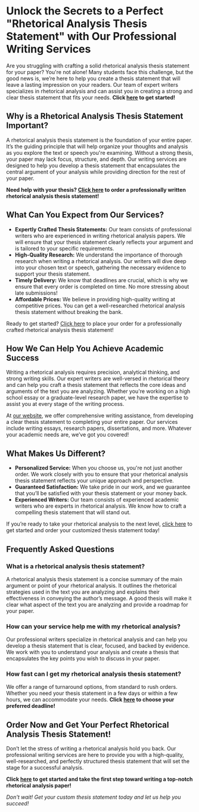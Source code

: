 # Unlock the Secrets to a Perfect "Rhetorical Analysis Thesis Statement" with Our Professional Writing Services

Are you struggling with crafting a solid rhetorical analysis thesis statement for your paper? You're not alone! Many students face this challenge, but the good news is, we’re here to help you create a thesis statement that will leave a lasting impression on your readers. Our team of expert writers specializes in rhetorical analysis and can assist you in creating a strong and clear thesis statement that fits your needs. **Click [here](https://tinyurl.com/topessay?keyword=rhetorical+analysis+thesis+statement) to get started!**

## Why is a Rhetorical Analysis Thesis Statement Important?

A rhetorical analysis thesis statement is the foundation of your entire paper. It’s the guiding principle that will help organize your thoughts and analysis as you explore the text or speech you're examining. Without a strong thesis, your paper may lack focus, structure, and depth. Our writing services are designed to help you develop a thesis statement that encapsulates the central argument of your analysis while providing direction for the rest of your paper.

**Need help with your thesis? [Click here](https://tinyurl.com/topessay?keyword=rhetorical+analysis+thesis+statement) to order a professionally written rhetorical analysis thesis statement!**

## What Can You Expect from Our Services?

- **Expertly Crafted Thesis Statements:** Our team consists of professional writers who are experienced in writing rhetorical analysis papers. We will ensure that your thesis statement clearly reflects your argument and is tailored to your specific requirements.
- **High-Quality Research:** We understand the importance of thorough research when writing a rhetorical analysis. Our writers will dive deep into your chosen text or speech, gathering the necessary evidence to support your thesis statement.
- **Timely Delivery:** We know that deadlines are crucial, which is why we ensure that every order is completed on time. No more stressing about late submissions!
- **Affordable Prices:** We believe in providing high-quality writing at competitive prices. You can get a well-researched rhetorical analysis thesis statement without breaking the bank.

Ready to get started? [Click here](https://tinyurl.com/topessay?keyword=rhetorical+analysis+thesis+statement) to place your order for a professionally crafted rhetorical analysis thesis statement!

## How We Can Help You Achieve Academic Success

Writing a rhetorical analysis requires precision, analytical thinking, and strong writing skills. Our expert writers are well-versed in rhetorical theory and can help you craft a thesis statement that reflects the core ideas and arguments of the text you are analyzing. Whether you're working on a high school essay or a graduate-level research paper, we have the expertise to assist you at every stage of the writing process.

At [our website](https://tinyurl.com/topessay?keyword=rhetorical+analysis+thesis+statement), we offer comprehensive writing assistance, from developing a clear thesis statement to completing your entire paper. Our services include writing essays, research papers, dissertations, and more. Whatever your academic needs are, we’ve got you covered!

## What Makes Us Different?

- **Personalized Service:** When you choose us, you're not just another order. We work closely with you to ensure that your rhetorical analysis thesis statement reflects your unique approach and perspective.
- **Guaranteed Satisfaction:** We take pride in our work, and we guarantee that you’ll be satisfied with your thesis statement or your money back.
- **Experienced Writers:** Our team consists of experienced academic writers who are experts in rhetorical analysis. We know how to craft a compelling thesis statement that will stand out.

If you’re ready to take your rhetorical analysis to the next level, [click here](https://tinyurl.com/topessay?keyword=rhetorical+analysis+thesis+statement) to get started and order your customized thesis statement today!

## Frequently Asked Questions

### What is a rhetorical analysis thesis statement?

A rhetorical analysis thesis statement is a concise summary of the main argument or point of your rhetorical analysis. It outlines the rhetorical strategies used in the text you are analyzing and explains their effectiveness in conveying the author’s message. A good thesis will make it clear what aspect of the text you are analyzing and provide a roadmap for your paper.

### How can your service help me with my rhetorical analysis?

Our professional writers specialize in rhetorical analysis and can help you develop a thesis statement that is clear, focused, and backed by evidence. We work with you to understand your analysis and create a thesis that encapsulates the key points you wish to discuss in your paper.

### How fast can I get my rhetorical analysis thesis statement?

We offer a range of turnaround options, from standard to rush orders. Whether you need your thesis statement in a few days or within a few hours, we can accommodate your needs. **Click [here](https://tinyurl.com/topessay?keyword=rhetorical+analysis+thesis+statement) to choose your preferred deadline!**

## Order Now and Get Your Perfect Rhetorical Analysis Thesis Statement!

Don’t let the stress of writing a rhetorical analysis hold you back. Our professional writing services are here to provide you with a high-quality, well-researched, and perfectly structured thesis statement that will set the stage for a successful analysis.

**Click [here](https://tinyurl.com/topessay?keyword=rhetorical+analysis+thesis+statement) to get started and take the first step toward writing a top-notch rhetorical analysis paper!**

_Don't wait! Get your custom thesis statement today and let us help you succeed!_

